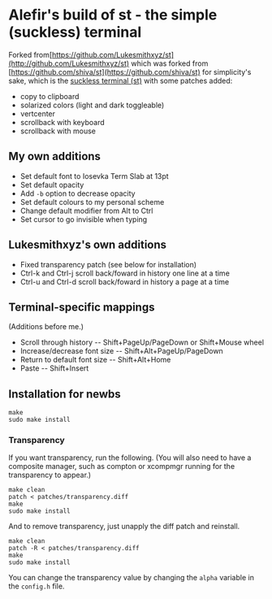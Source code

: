 # Alefir's build of st - the simple (suckless) terminal

Forked from[https://github.com/Lukesmithxyz/st](http://github.com/Lukesmithxyz/st) which was forked from [https://github.com/shiva/st](https://github.com/shiva/st) for simplicity's sake, which is the [suckless terminal (st)](https://st.suckless.org/) with some patches added:

+ copy to clipboard
+ solarized colors (light and dark toggleable)
+ vertcenter
+ scrollback with keyboard
+ scrollback with mouse

## My own additions

+ Set default font to Iosevka Term Slab at 13pt
+ Set default opacity
+ Add `-b` option to decrease opacity
+ Set default colours to my personal scheme
+ Change default modifier from Alt to Ctrl
+ Set cursor to go invisible when typing

## Lukesmithxyz's own additions

+ Fixed transparency patch (see below for installation)
+ Ctrl-k and Ctrl-j scroll back/foward in history one line at a time
+ Ctrl-u and Ctrl-d scroll back/foward in history a page at a time

## Terminal-specific mappings

(Additions before me.)

+ Scroll through history -- Shift+PageUp/PageDown or Shift+Mouse wheel
+ Increase/decrease font size -- Shift+Alt+PageUp/PageDown
+ Return to default font size -- Shift+Alt+Home
+ Paste -- Shift+Insert

## Installation for newbs

```
make
sudo make install
```

### Transparency

If you want transparency, run the following. (You will also need to have a composite manager, such as compton or xcompmgr running for the transparency to appear.)

```
make clean
patch < patches/transparency.diff
make
sudo make install
```

And to remove transparency, just unapply the diff patch and reinstall.

```
make clean
patch -R < patches/transparency.diff
make
sudo make install
```

You can change the transparency value by changing the `alpha` variable in the `config.h` file.
